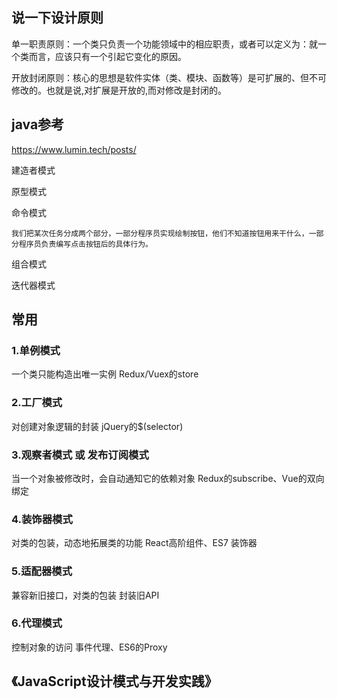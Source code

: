 ## 说一下设计原则
单一职责原则：一个类只负责一个功能领域中的相应职责，或者可以定义为：就一个类而言，应该只有一个引起它变化的原因。

开放封闭原则：核心的思想是软件实体（类、模块、函数等）是可扩展的、但不可修改的。也就是说,对扩展是开放的,而对修改是封闭的。

## java参考
https://www.lumin.tech/posts/

建造者模式

原型模式

命令模式
```
我们把某次任务分成两个部分，一部分程序员实现绘制按钮，他们不知道按钮用来干什么，一部分程序员负责编写点击按钮后的具体行为。
```

组合模式

迭代器模式

## 常用
### 1.单例模式
一个类只能构造出唯一实例	Redux/Vuex的store
### 2.工厂模式
对创建对象逻辑的封装	jQuery的$(selector)
### 3.观察者模式 或 发布订阅模式
当一个对象被修改时，会自动通知它的依赖对象	Redux的subscribe、Vue的双向绑定
### 4.装饰器模式
对类的包装，动态地拓展类的功能	React高阶组件、ES7 装饰器
### 5.适配器模式
兼容新旧接口，对类的包装	封装旧API
### 6.代理模式
控制对象的访问	事件代理、ES6的Proxy

## 《JavaScript设计模式与开发实践》
